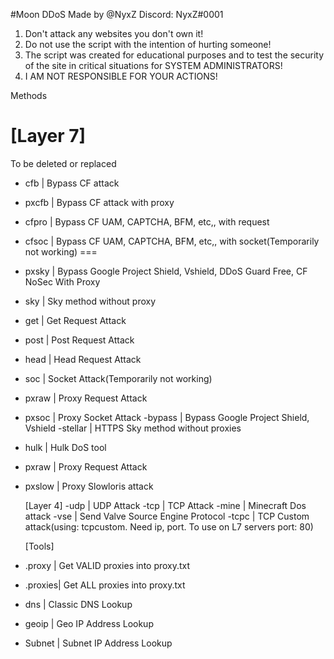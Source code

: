 #Moon DDoS
Made by @NyxZ
Discord: NyxZ#0001

1. Don't attack any websites you don't own it!
2. Do not use the script with the intention of hurting someone!
3. The script was created for educational purposes and to test the security of the site in critical situations for SYSTEM ADMINISTRATORS!
4. I AM NOT RESPONSIBLE FOR YOUR ACTIONS!

Methods

 [Layer 7]
===
To be deleted or replaced
 - cfb     | Bypass CF attack
 - pxcfb   | Bypass CF attack with proxy
 - cfpro   | Bypass CF UAM, CAPTCHA, BFM, etc,, with request
 - cfsoc   | Bypass CF UAM, CAPTCHA, BFM, etc,, with socket(Temporarily not working)
===
 - pxsky   | Bypass Google Project Shield, Vshield, DDoS Guard Free, CF NoSec With Proxy
 - sky     | Sky method without proxy
 - get     | Get  Request Attack
 - post    | Post Request Attack
 - head    | Head Request Attack
 - soc     | Socket Attack(Temporarily not working)
 - pxraw   | Proxy Request Attack
 - pxsoc   | Proxy Socket Attack
 -bypass   | Bypass Google Project Shield, Vshield
 -stellar  | HTTPS Sky method without proxies
- hulk     | Hulk DoS tool
- pxraw    | Proxy Request Attack
- pxslow   | Proxy Slowloris attack
 
  [Layer 4]
  -udp     | UDP Attack
  -tcp     | TCP Attack
  -mine    | Minecraft Dos attack 
  -vse     | Send Valve Source Engine Protocol
  -tcpc    | TCP Custom attack(using: tcpcustom. Need ip, port. To use on L7 servers port: 80)

  [Tools]

 - .proxy  | Get VALID proxies into proxy.txt 
 - .proxies| Get ALL proxies into proxy.txt
 - dns     | Classic DNS Lookup
 - geoip   | Geo IP Address Lookup
 - Subnet  | Subnet IP Address Lookup